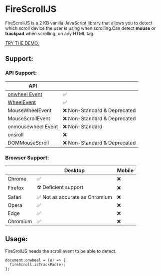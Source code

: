 
# FireScrollJS

FireScrollJS is a 2 KB vanilla JavaScript library that allows you to detect which scroll device the user is using when scrolling.Can detect **mouse** or **trackpad** when scrolling, on any HTML tag.

[TRY THE DEMO.](https://pedroos46.github.io/FireScrollJS/)

## Support:

### API Support: 

| API |  |
|--|--|
| [onwheel Event](https://developer.mozilla.org/es/docs/Web/API/Element/wheel_event) | ✅ |
| [WheelEvent](https://developer.mozilla.org/es/docs/Web/API/WheelEvent) | ✅ |
| MouseWheelEvent | ❌ Non-Standard & Deprecated |
| MouseScrollEvent | ❌ Non-Standard & Deprecated |
| onmousewheel Event | ❌ Non-Standard |
| onsroll | ❌ |
| DOMMouseScroll | ❌ Non-Standard & Deprecated


### Browser Support: 

|          | Desktop                        | Mobile |
|----------|--------------------------------|--------|
| Chrome   | ✅                             |    ❌  |
| Firefox  | ☢️ Deficient support           |    ❌  |
| Safari   | ✅ Not as accurate as Chromium |    ❌  |
| Opera    | ✅                             |    ❌  |
| Edge     | ✅                             |    ❌  |
| Chromium | ✅                             |    ❌  |

## Usage:

FireSrollJS needs the scroll event to be able to detect.

    document.onwheel = (e) => {  
      fireScroll.isTrackPad(e);  
    };


